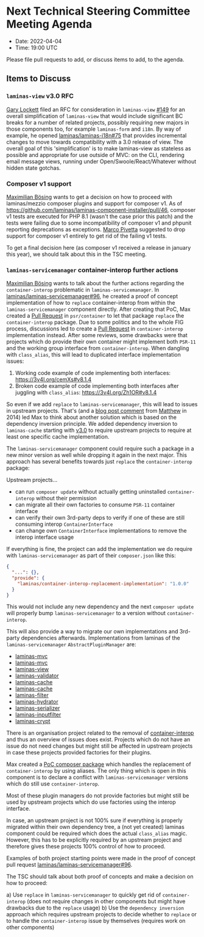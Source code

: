 # Next Technical Steering Committee Meeting Agenda

- Date: 2022-04-04
- Time: 19:00 UTC

Please file pull requests to add, or discuss items to add, to the agenda.

## Items to Discuss


### `laminas-view` v3.0 RFC

[Gary Lockett](https://github.com/internalsystemerror) filed an RFC for consideration in `laminas-view` [#149](https://github.com/laminas/laminas-view/issues/149) for an overall simplification of `laminas-view` that would include significant BC breaks for a number of related projects, possibly requiring new majors in those components too, for example `laminas-form` and `i18n`.
  By way of example, he opened [laminas/laminas-i18n#75](https://github.com/laminas/laminas-i18n/pull/75) that provides incremental changes to move towards compatibility with a 3.0 release of view.
  The overall goal of this 'simplification' is to make laminas-view as stateless as possible and appropriate for use outside of MVC: on the CLI, rendering email message views, running under Open/Swoole/React/Whatever without hidden state gotchas.

### Composer v1 support

[Maximilian Bösing](https://github.com/boesing) wants to get a decision on how to proceed with laminas/mezzio composer plugins and support for composer v1. As of https://github.com/laminas/laminas-component-installer/pull/46, composer v1 tests are executed for PHP 8.1 (wasn't the case prior this patch) and the tests were failing due to some incompatibility of composer v1 and phpunit reporting deprecations as exceptions. [Marco Pivetta](https://github.com/Ocramius) suggested to drop support for composer v1 entirely to get rid of the failing v1 tests.

To get a final decision here (as composer v1 received a release in january this year), we should talk about this in the TSC meeting.

### `laminas-servicemanager` container-interop further actions

[Maximilian Bösing](https://github.com/boesing) wants to talk about the further actions regarding the `container-interop` problematic in `laminas-servicemanager`.
In [laminas/laminas-servicemanager#96](https://github.com/laminas/laminas-servicemanager/pull/96), he created a proof of concept implementation of how to `replace` container-interop from within the `laminas-servicemanager` component directly. 
After creating that PoC, Max created a [Pull Request](https://github.com/php-fig/container/pull/38) in `psr/container` to let that package `replace` the `container-interop` package. Due to some politics and to the whole FIG process, discussions led to create a [Pull Request](https://github.com/container-interop/container-interop/pull/97) in `container-interop` implementation instead.
After some reviews, some drawbacks were that projects which do provide their own container might implement both `PSR-11` and the working group interface from `container-interop`. When dangling with `class_alias`, this will lead to duplicated interface implementation issues:

1. Working code example of code implementing both interfaces: https://3v4l.org/cemXs#v8.1.4
2. Broken code example of code implementing both interfaces after juggling with `class_alias`: https://3v4l.org/Zh1OR#v8.1.4

So even if we add `replace` to `laminas-servicemanager`, this will lead to issues in upstream projects. That's (and a [blog post comment](https://blog.naderman.de/2014/02/17/replace-conflict-forks-explained/#comment-5) from [Matthew](https://github.com/weierophinney) in 2014) led Max to think about another solution which is based on the dependency inversion principle. We added dependency inversion to `laminas-cache` starting with [v3.0](https://github.com/laminas/laminas-cache/blob/86b47eb7b05bc4d24edafb3039494ba81405983b/composer.json#L32) to require upstream projects to require at least one specific cache implementation.

The `laminas-servicemanager` component could require such a package in a new minor version as well while dropping it again in the next major. This approach has several benefits towards just `replace` the `container-interop` package:

Upstream projects...

- can run `composer update` without actually getting uninstalled `container-interop` without their permission
- can migrate all their own factories to consume `PSR-11` container interface
- can verify their own 3rd-party deps to verify if one of these are still consuming interop `ContainerInterface`
- can change own `ContainerInterface` implementations to remove the interop interface usage

If everything is fine, the project can add the implementation we do require with `laminas-servicemanager` as part of their `composer.json` like this:
```json
{
  "...": {},
  "provide": {
    "laminas/container-interop-replacement-implementation": "1.0.0"
  }
}
```

This would not include any new dependency and the next `composer update` will properly bump `laminas-servicemanager` to a version without `container-interop`.

This will also provide a way to migrate our own implementations and 3rd-party dependencies afterwards. Implementations from laminas of the `laminas-servicemanager` `AbstractPluginManager` are:

- [laminas-mvc](https://github.com/laminas/laminas-mvc/blob/ae0dbea9aed39dd6cb85f998b5ca4df320df90fd/src/Controller/ControllerManager.php#L18)
- [laminas-mvc](https://github.com/laminas/laminas-mvc/blob/ae0dbea9aed39dd6cb85f998b5ca4df320df90fd/src/Controller/PluginManager.php#L16)
- [laminas-view](https://github.com/laminas/laminas-view/blob/6e623ccabfcd26999ce836990e5157125b58aede/src/HelperPluginManager.php#L35)
- [laminas-validator](https://github.com/laminas/laminas-validator/blob/bdd503adc83d814a5c94e598ea0eb9fc7ca56339/src/ValidatorPluginManager.php#L49)
- [laminas-cache](https://github.com/laminas/laminas-cache/blob/1a6e688271793a0e3cd7eb43aec063526c931047/src/Storage/AdapterPluginManager.php#L14)
- [laminas-cache](https://github.com/laminas/laminas-cache/blob/1a6e688271793a0e3cd7eb43aec063526c931047/src/Storage/PluginManager.php#L17)
- [laminas-filter](https://github.com/laminas/laminas-filter/blob/88ed9340e0bd099ac9f5a06244ddd6e660196161/src/FilterPluginManager.php#L29)
- [laminas-hydrator](https://github.com/laminas/laminas-hydrator/blob/bb206b06377092982987a018d34243579eed5482/src/HydratorPluginManager.php#L21)
- [laminas-serializer](https://github.com/laminas/laminas-serializer/blob/f5d9e0e0f56bc92acdfd7a2aa8212940d6edbcee/src/AdapterPluginManager.php#L28)
- [laminas-inputfilter](https://github.com/laminas/laminas-inputfilter/blob/5d8986654c8b455192cd180985634f9eacf56501/src/InputFilterPluginManager.php#L23)
- [laminas-crypt](https://github.com/laminas/laminas-crypt/blob/ad47c5def3da287786b61d4f21a5e6f423c44a9f/composer.json#L24)

There is an organisation project related to the removal of [container-interop](https://github.com/orgs/laminas/projects/19) and thus an overview of issues does exist. Projects which do not have an issue do not need changes but might still be affected in upstream projects in case these projects provided factories for their plugins.

Max created a [PoC composer package](https://github.com/boesing/container-interop-replacement) which handles the replacement of `container-interop` by using aliases. The only thing which is open in this component is to declare a conflict with `laminas-servicemanager` versions which do still use `container-interop`.

Most of these plugin managers do not provide factories but might still be used by upstream projects which do use factories using the interop interface.

In case, an upstream project is not 100% sure if everything is properly migrated within their own dependency tree, a (not yet created) laminas component could be required which does the actual `class_alias` magic. However, this has to be explicitly required by an upstream project and therefore gives these projects 100% control of how to proceed.

Examples of both project starting points were made in the proof of concept pull request [laminas/laminas-servicemanager#96](https://github.com/laminas/laminas-servicemanager/pull/96).

The TSC should talk about both proof of concepts and make a decision on how to proceed:

a) Use `replace` in `laminas-servicemanager` to quickly get rid of `container-interop` (does not require changes in other components but might have drawbacks due to the `replace` usage)
b) Use the `dependency inversion` approach which requires upstream projects to decide whether to `replace` or to handle the `container-interop` issue by themselves (requires work on other components)
